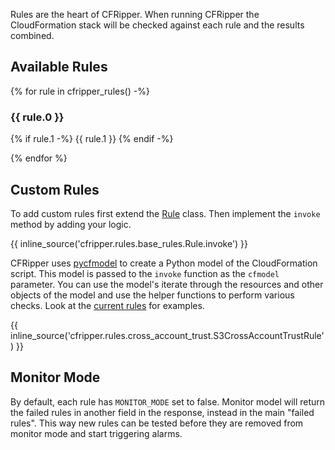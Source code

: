 Rules are the heart of CFRipper.
When running CFRipper the CloudFormation stack will be checked against each rule and the results combined.

## Available Rules

{% for rule in cfripper_rules() -%}

### {{ rule.0 }}

{% if rule.1 -%}
{{ rule.1 }}
{% endif -%}

{% endfor %}

## Custom Rules

To add custom rules first extend the [Rule](https://github.com/Skyscanner/cfripper/blob/master/cfripper/model/rule.py)
class. Then implement the `invoke` method by adding your logic.

{{ inline_source('cfripper.rules.base_rules.Rule.invoke') }}

CFRipper uses [pycfmodel](https://github.com/Skyscanner/pycfmodel) to create a Python model of the CloudFormation script.
This model is passed to the `invoke` function as the `cfmodel` parameter. You can use the model's iterate through the
resources and other objects of the model and use the helper functions to perform various checks. Look at the
[current rules](cfripper/rules) for examples.

{{ inline_source('cfripper.rules.cross_account_trust.S3CrossAccountTrustRule') }}

## Monitor Mode

By default, each rule has `MONITOR_MODE` set to false. Monitor model will return the failed rules in another field in the
response, instead in the main "failed rules". This way new rules can be tested before they are removed from monitor
mode and start triggering alarms.
